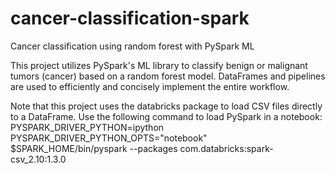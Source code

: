 # cancer-classification-spark
Cancer classification using random forest with PySpark ML

This project utilizes PySpark's ML library to classify benign or malignant tumors (cancer) based on a random forest model. DataFrames and pipelines are used to efficiently and concisely implement the entire workflow. 

Note that this project uses the databricks package to load CSV files directly to a DataFrame. Use the following command to load PySpark in a notebook:
PYSPARK_DRIVER_PYTHON=ipython PYSPARK_DRIVER_PYTHON_OPTS="notebook" $SPARK_HOME/bin/pyspark --packages com.databricks:spark-csv_2.10:1.3.0
